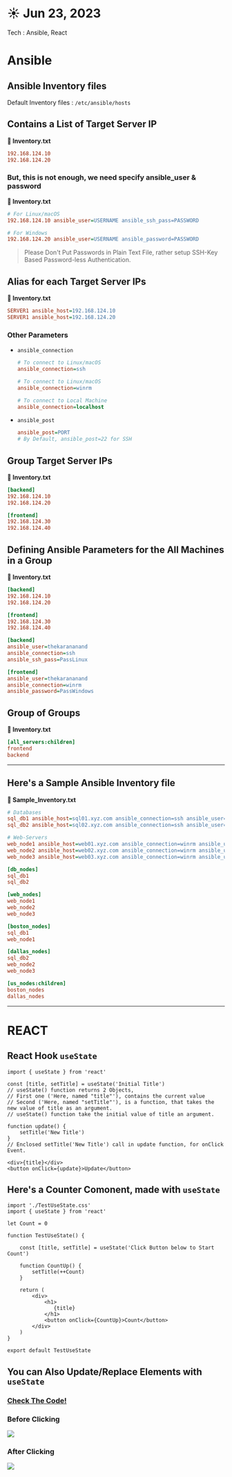# ☀️ Jun 23, 2023
Tech : Ansible, React

# Ansible

## Ansible Inventory files

Default Inventory files : `/etc/ansible/hosts`

## Contains a List of Target Server IP

**📄 Inventory.txt**

``` ini
192.168.124.10
192.168.124.20
```

### But, this is not enough, we need specify ansible_user & password

**📄 Inventory.txt**

``` ini
# For Linux/macOS
192.168.124.10 ansible_user=USERNAME ansible_ssh_pass=PASSWORD

# For Windows
192.168.124.20 ansible_user=USERNAME ansible_password=PASSWORD
```

> Please Don't Put Passwords in Plain Text File, rather setup SSH-Key Based Password-less Authentication.

## Alias for each Target Server IPs

**📄 Inventory.txt**

``` ini
SERVER1 ansible_host=192.168.124.10
SERVER1 ansible_host=192.168.124.20
```

### Other Parameters

- `ansible_connection`

    ``` ini
    # To connect to Linux/macOS
    ansible_connection=ssh

    # To connect to Linux/macOS
    ansible_connection=winrm

    # To connect to Local Machine
    ansible_connection=localhost
    ```

- `ansible_post`

    ``` ini
    ansible_post=PORT
    # By Default, ansible_post=22 for SSH
    ```

## Group Target Server IPs

**📄 Inventory.txt**

``` ini
[backend]
192.168.124.10
192.168.124.20

[frontend]
192.168.124.30
192.168.124.40
```

## Defining Ansible Parameters for the All Machines in a Group

**📄 Inventory.txt**

``` ini
[backend]
192.168.124.10
192.168.124.20

[frontend]
192.168.124.30
192.168.124.40

[backend]
ansible_user=thekarananand
ansible_connection=ssh
ansible_ssh_pass=PassLinux

[frontend]
ansible_user=thekarananand
ansible_connection=winrm
ansible_password=PassWindows
```

## Group of Groups

**📄 Inventory.txt**
``` ini
[all_servers:children]
frontend
backend
```

<hr>

## Here's a Sample Ansible Inventory file

**📄 Sample_Inventory.txt**
``` ini
# Databases
sql_db1 ansible_host=sql01.xyz.com ansible_connection=ssh ansible_user=root ansible_ssh_pass=LinPass
sql_db2 ansible_host=sql02.xyz.com ansible_connection=ssh ansible_user=root ansible_ssh_pass=LinPass

# Web-Servers
web_node1 ansible_host=web01.xyz.com ansible_connection=winrm ansible_user=administrator ansible_password=WinPass
web_node2 ansible_host=web02.xyz.com ansible_connection=winrm ansible_user=administrator ansible_password=WinPass
web_node3 ansible_host=web03.xyz.com ansible_connection=winrm ansible_user=administrator ansible_password=WinPass

[db_nodes]
sql_db1
sql_db2

[web_nodes]
web_node1
web_node2
web_node3

[boston_nodes]
sql_db1
web_node1

[dallas_nodes]
sql_db2
web_node2
web_node3

[us_nodes:children]
boston_nodes
dallas_nodes
```

<hr>

# REACT

## React Hook `useState`

``` JSX
import { useState } from 'react'

const [title, setTitle] = useState('Initial Title')
// useState() function returns 2 Objects, 
// First one ('Here, named "title"'), contains the current value
// Second ('Here, named "setTitle"'), is a function, that takes the new value of title as an argument.
// useState() function take the initial value of title an argument.

function update() {
    setTitle('New Title')
}
// Enclosed setTitle('New Title') call in update function, for onClick Event.

<div>{title}</div>
<button onClick={update}>Update</button>
```



## Here's a Counter Comonent, made with `useState`

``` JSX
import './TestUseState.css'
import { useState } from 'react'

let Count = 0

function TestUseState() {

    const [title, setTitle] = useState('Click Button below to Start Count')

    function CountUp() {
        setTitle(++Count)
    }

    return (
        <div>
            <h1>
               {title} 
            </h1>
            <button onClick={CountUp}>Count</button>
        </div>
    )
}

export default TestUseState
```

## You can Also Update/Replace Elements with `useState`

### [Check The Code!](https://github.com/thekarananand/summer2023/blob/main/2023.06.23/firstapp) 

### Before Clicking
![](Before.png)
### After Clicking
![](After.png)

